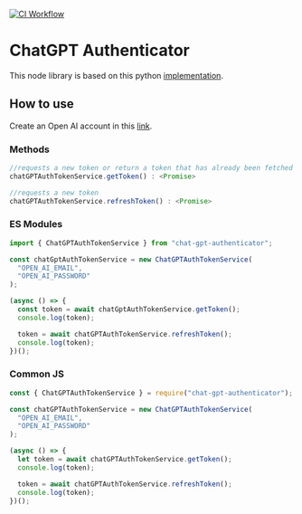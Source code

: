 [![CI Workflow](https://github.com/AllanOricil/chat-gpt-authenticator/actions/workflows/ci.yml/badge.svg)](https://github.com/AllanOricil/chat-gpt-authenticator/actions/workflows/ci.yml)

# ChatGPT Authenticator

This node library is based on this python [implementation](https://github.com/acheong08/OpenAIAuth/blob/main/src/OpenAIAuth.py).

## How to use

Create an Open AI account in this [link](https://platform.openai.com/login/).

### Methods

```js
//requests a new token or return a token that has already been fetched
chatGPTAuthTokenService.getToken() : <Promise>

//requests a new token
chatGPTAuthTokenService.refreshToken() : <Promise>
```

### ES Modules

```js
import { ChatGPTAuthTokenService } from "chat-gpt-authenticator";

const chatGptAuthTokenService = new ChatGPTAuthTokenService(
  "OPEN_AI_EMAIL",
  "OPEN_AI_PASSWORD"
);

(async () => {
  const token = await chatGptAuthTokenService.getToken();
  console.log(token);

  token = await chatGPTAuthTokenService.refreshToken();
  console.log(token);
})();
```

### Common JS

```js
const { ChatGPTAuthTokenService } = require("chat-gpt-authenticator");

const chatGPTAuthTokenService = new ChatGPTAuthTokenService(
  "OPEN_AI_EMAIL",
  "OPEN_AI_PASSWORD"
);

(async () => {
  let token = await chatGPTAuthTokenService.getToken();
  console.log(token);

  token = await chatGPTAuthTokenService.refreshToken();
  console.log(token);
})();
```
